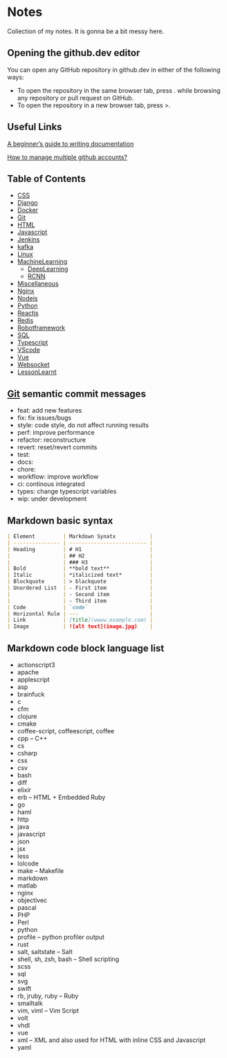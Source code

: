 # Notes

Collection of my notes.
It is gonna be a bit messy here.

## Opening the github.dev editor

You can open any GitHub repository in github.dev in either of the following ways:

- To open the repository in the same browser tab, press . while browsing any repository or pull request on GitHub.
- To open the repository in a new browser tab, press >.

## Useful Links

[A beginner’s guide to writing documentation](https://www.writethedocs.org/guide/writing/beginners-guide-to-docs/)

[How to manage multiple github accounts?](Git/HowTOWorkWithMultipleAccounts.md)

## Table of Contents

- [CSS](CSS)
- [Django](Django)
- [Docker](Docker)
- [Git](Git)
- [HTML](HTML)
- [Javascript](Javascript)
- [Jenkins](Jenkins)
- [kafka](Kafka)
- [Linux](Linux)
- [MachineLearning](MachineLearning)
  - [DeepLearning](MachineLearning/DeepLearning)
  - [RCNN](MachineLearning/RCNN)
- [Miscellaneous](Miscellaneous)
- [Nginx](Nginx)
- [Nodejs](Nodejs)
- [Python](Python)
- [Reactjs](Reactjs)
- [Redis](Redis)
- [Robotframework](Robotframework)
- [SQL](SQL)
- [Typescript](Typescript)
- [VScode](VScode)
- [Vue](Vue)
- [Websocket](Websocket)
- [LessonLearnt](LessonLearnt)

## [Git](Git) semantic commit messages

- feat: add new features
- fix: fix issues/bugs
- style: code style, do not affect running results
- perf: improve performance
- refactor: reconstructure
- revert: reset/revert commits
- test:
- docs:
- chore:
- workflow: improve workflow
- ci: continous integrated
- types: change typescript variables
- wip: under development

## Markdown basic syntax

```md
| Element         | Markdown Synatx           |
| --------------- | ------------------------- |
| Heading         | # H1                      |
|                 | ## H2                     |
|                 | ### H3                    |
| Bold            | **bold text**             |
| Italic          | *italicized text*         |
| Blockquote      | > blackquote              |
| Unordered List  | - First item              |
|                 | - Second item             |
|                 | - Third item              |
| Code            | `code`                    |
| Horizontal Rule | ---                       |
| Link            | [title](wwww.example.com) |
| Image           | ![alt text](image.jpg)    |
```

## Markdown code block language list

- actionscript3
- apache
- applescript
- asp
- brainfuck
- c
- cfm
- clojure
- cmake
- coffee-script, coffeescript, coffee
- cpp – C++
- cs
- csharp
- css
- csv
- bash
- diff
- elixir
- erb – HTML + Embedded Ruby
- go
- haml
- http
- java
- javascript
- json
- jsx
- less
- lolcode
- make – Makefile
- markdown
- matlab
- nginx
- objectivec
- pascal
- PHP
- Perl
- python
- profile – python profiler output
- rust
- salt, saltstate – Salt
- shell, sh, zsh, bash – Shell scripting
- scss
- sql
- svg
- swift
- rb, jruby, ruby – Ruby
- smalltalk
- vim, viml – Vim Script
- volt
- vhdl
- vue
- xml – XML and also used for HTML with inline CSS and Javascript
- yaml

